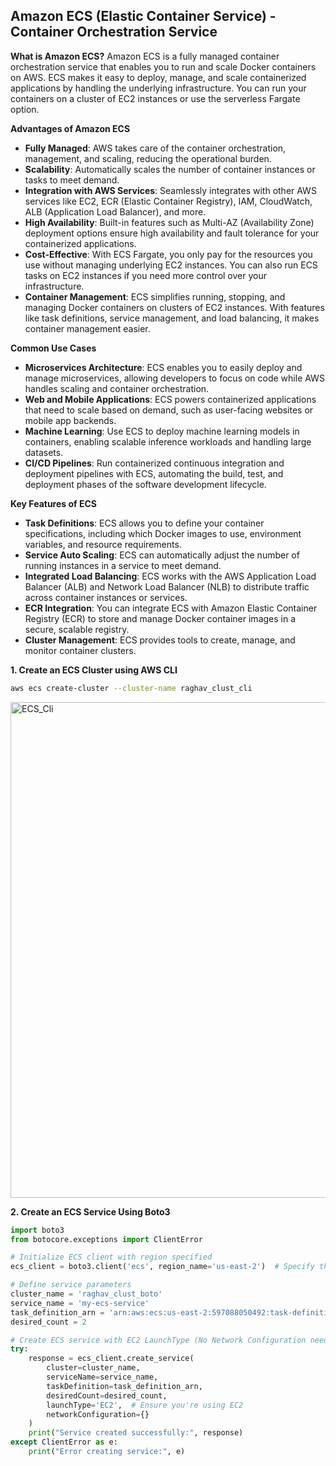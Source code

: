 ## **Amazon ECS (Elastic Container Service) - Container Orchestration Service**

**What is Amazon ECS?**
Amazon ECS is a fully managed container orchestration service that enables you to run and scale Docker containers on AWS. ECS makes it easy to deploy, manage, and scale containerized applications by handling the underlying infrastructure. You can run your containers on a cluster of EC2 instances or use the serverless Fargate option.

**Advantages of Amazon ECS**
- **Fully Managed**: AWS takes care of the container orchestration, management, and scaling, reducing the operational burden.
- **Scalability**: Automatically scales the number of container instances or tasks to meet demand.
- **Integration with AWS Services**: Seamlessly integrates with other AWS services like EC2, ECR (Elastic Container Registry), IAM, CloudWatch, ALB (Application Load Balancer), and more.
- **High Availability**: Built-in features such as Multi-AZ (Availability Zone) deployment options ensure high availability and fault tolerance for your containerized applications.
- **Cost-Effective**: With ECS Fargate, you only pay for the resources you use without managing underlying EC2 instances. You can also run ECS tasks on EC2 instances if you need more control over your infrastructure.
- **Container Management**: ECS simplifies running, stopping, and managing Docker containers on clusters of EC2 instances. With features like task definitions, service management, and load balancing, it makes container management easier.

**Common Use Cases**
- **Microservices Architecture**: ECS enables you to easily deploy and manage microservices, allowing developers to focus on code while AWS handles scaling and container orchestration.
- **Web and Mobile Applications**: ECS powers containerized applications that need to scale based on demand, such as user-facing websites or mobile app backends.
- **Machine Learning**: Use ECS to deploy machine learning models in containers, enabling scalable inference workloads and handling large datasets.
- **CI/CD Pipelines**: Run containerized continuous integration and deployment pipelines with ECS, automating the build, test, and deployment phases of the software development lifecycle.

**Key Features of ECS**
- **Task Definitions**: ECS allows you to define your container specifications, including which Docker images to use, environment variables, and resource requirements.
- **Service Auto Scaling**: ECS can automatically adjust the number of running instances in a service to meet demand.
- **Integrated Load Balancing**: ECS works with the AWS Application Load Balancer (ALB) and Network Load Balancer (NLB) to distribute traffic across container instances or services.
- **ECR Integration**: You can integrate ECS with Amazon Elastic Container Registry (ECR) to store and manage Docker container images in a secure, scalable registry.
- **Cluster Management**: ECS provides tools to create, manage, and monitor container clusters.

**1. Create an ECS Cluster using AWS CLI**

```sh
aws ecs create-cluster --cluster-name raghav_clust_cli
```

<img width="793" alt="ECS_Cli" src="https://github.com/user-attachments/assets/606bc1de-58ec-43c5-8c6d-dbddfdd670c8" />

**2. Create an ECS Service Using Boto3**

```python
import boto3
from botocore.exceptions import ClientError

# Initialize ECS client with region specified
ecs_client = boto3.client('ecs', region_name='us-east-2')  # Specify the correct region

# Define service parameters
cluster_name = 'raghav_clust_boto'
service_name = 'my-ecs-service'
task_definition_arn = 'arn:aws:ecs:us-east-2:597088050492:task-definition/my-task:1'  # Correct Task Definition ARN
desired_count = 2

# Create ECS service with EC2 LaunchType (No Network Configuration needed for EC2)
try:
    response = ecs_client.create_service(
        cluster=cluster_name,
        serviceName=service_name,
        taskDefinition=task_definition_arn,
        desiredCount=desired_count,
        launchType='EC2',  # Ensure you're using EC2
        networkConfiguration={}  
    )
    print("Service created successfully:", response)
except ClientError as e:
    print("Error creating service:", e)
```



